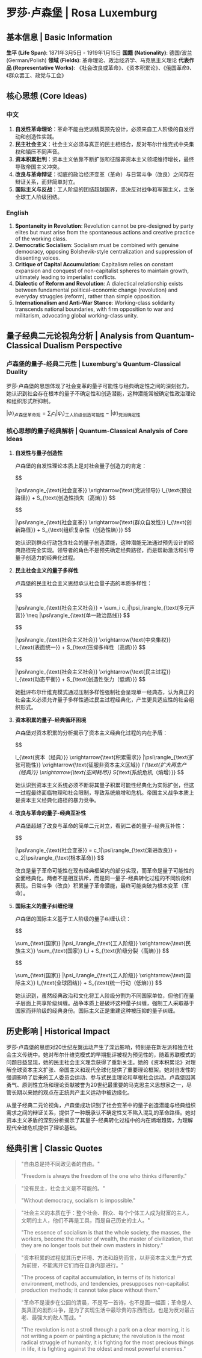 # 罗莎·卢森堡 | Rosa Luxemburg

## 基本信息 | Basic Information

**生平 (Life Span)**: 1871年3月5日 - 1919年1月15日
**国籍 (Nationality)**: 德国/波兰 (German/Polish)
**领域 (Fields)**: 革命理论、政治经济学、马克思主义理论
**代表作品 (Representative Works)**: 《社会改良或革命》、《资本积累论》、《俄国革命》、《群众罢工、政党与工会》

## 核心思想 (Core Ideas)

### 中文
1. **自发性革命理论**：革命不能由党派精英预先设计，必须来自工人阶级的自发行动和创造性实践。
2. **民主社会主义**：社会主义必须与真正的民主相结合，反对布尔什维克式中央集权和镇压不同声音。
3. **资本积累批判**：资本主义依靠不断扩张和征服非资本主义领域维持增长，最终导致帝国主义冲突。
4. **改良与革命辩证**：彻底的政治经济变革（革命）与日常斗争（改良）之间存在辩证关系，而非简单对立。
5. **国际主义与反战**：工人阶级的团结超越国界，坚决反对战争和军国主义，主张全球工人阶级团结。

### English
1. **Spontaneity in Revolution**: Revolution cannot be pre-designed by party elites but must arise from the spontaneous actions and creative practice of the working class.
2. **Democratic Socialism**: Socialism must be combined with genuine democracy, opposing Bolshevik-style centralization and suppression of dissenting voices.
3. **Critique of Capital Accumulation**: Capitalism relies on constant expansion and conquest of non-capitalist spheres to maintain growth, ultimately leading to imperialist conflicts.
4. **Dialectic of Reform and Revolution**: A dialectical relationship exists between fundamental political-economic change (revolution) and everyday struggles (reform), rather than simple opposition.
5. **Internationalism and Anti-War Stance**: Working-class solidarity transcends national boundaries, with firm opposition to war and militarism, advocating global working-class unity.

## 量子经典二元论视角分析 | Analysis from Quantum-Classical Dualism Perspective

### 卢森堡的量子-经典二元性 | Luxemburg's Quantum-Classical Duality

罗莎·卢森堡的思想体现了社会变革的量子可能性与经典确定性之间的深刻张力。她认识到社会存在根本的量子不确定性和创造潜能，这种潜能常被确定性政治理论和组织形式所抑制。

$`
|\psi\rangle_{\text{卢森堡革命观}} = \sum_i c_i|\psi_i\rangle_{\text{工人阶级创造可能性}} - |\psi\rangle_{\text{党派确定性}}
`$

### 核心思想的量子经典解析 | Quantum-Classical Analysis of Core Ideas

1. **自发性与量子创造性**

   卢森堡的自发性理论本质上是对社会量子创造力的肯定：

   $$

   |\psi\rangle_{\text{社会变革}} \xrightarrow{\text{党派领导}} I_{\text{预设路径}} + S_{\text{创造性损失（高熵）}}
   $$

   $$

   |\psi\rangle_{\text{社会变革}} \xrightarrow{\text{群众自发性}} I_{\text{创新路径}} + S_{\text{组织复杂性（创造性熵）}}
   $$

   她认识到群众行动包含社会的量子创造潜能，这种潜能无法通过预先设计的经典路径完全实现。领导者的角色不是预先确定经典路径，而是帮助激活和引导量子创造力的经典化过程。

2. **民主社会主义的量子多样性**

   卢森堡的民主社会主义思想承认社会量子态的本质多样性：

   $$

   |\psi\rangle_{\text{社会主义社会}} = \sum_i c_i|\psi_i\rangle_{\text{多元声音}} \neq |\psi\rangle_{\text{单一政治路线}}
   $$

   $$

   |\psi\rangle_{\text{社会主义社会}} \xrightarrow{\text{中央集权}} I_{\text{表面统一}} + S_{\text{压抑多样性（高熵）}}
   $$

   $$

   |\psi\rangle_{\text{社会主义社会}} \xrightarrow{\text{民主过程}} I_{\text{动态平衡}} + S_{\text{创造性张力（低熵）}}
   $$

   她批评布尔什维克模式通过压制多样性强制社会呈现单一经典态，认为真正的社会主义必须允许量子多样性通过民主过程经典化，产生更具适应性的社会组织形式。

3. **资本积累的量子-经典循环困境**

   卢森堡对资本积累的分析揭示了资本主义经典化过程的内在矛盾：

   $$

   I_{\text{资本（经典）}} \xrightarrow{\text{积累需求}} |\psi\rangle_{\text{扩张可能性}} \xrightarrow{\text{征服非资本主义区域}} I'_{\text{扩大再生产（经典）}} \xrightarrow{\text{空间耗尽}} S_{\text{系统危机（熵增）}}
   $$

   她认识到资本主义系统必须不断将其量子积累可能性经典化为实际扩张，但这一过程最终面临物理和社会限制，导致系统熵增和危机。帝国主义战争本质上是资本主义经典化路径的暴力竞争。

4. **改良与革命的量子-经典互补性**

   卢森堡超越了改良与革命的简单二元对立，看到二者的量子-经典互补性：

   $$

   |\psi\rangle_{\text{社会变革}} = c_1|\psi\rangle_{\text{渐进改良}} + c_2|\psi\rangle_{\text{根本革命}}
   $$

   改良是量子革命可能性在现有经典框架内的部分实现，而革命是量子可能性的全面经典化。两者不是相互排斥，而是同一量子-经典转化过程的不同阶段和表现。日常斗争（改良）积累量子革命潜能，最终可能突破为根本变革（革命）。

5. **国际主义的量子纠缠伦理**

   卢森堡的国际主义基于工人阶级的量子纠缠认识：

   $$

   \sum_{\text{国家}} |\psi_i\rangle_{\text{工人阶级}} \xrightarrow{\text{民族主义}} \sum_{\text{国家}} I_i + S_{\text{阶级分裂（高熵）}}
   $$

   $$

   \sum_{\text{国家}} |\psi_i\rangle_{\text{工人阶级}} \xrightarrow{\text{国际主义}} I_{\text{全球团结}} + S_{\text{统一行动（低熵）}}
   $$

   她认识到，虽然经典政治和文化将工人阶级分割为不同国家单位，但他们在量子层面上共享阶级纠缠。战争本质上是破坏这种量子纠缠，强制工人采取基于国家而非阶级的经典身份。国际主义正是重建这种被压抑的量子纠缠。

## 历史影响 | Historical Impact

罗莎·卢森堡的思想对20世纪左翼运动产生了深远影响，特别是在新左派和独立社会主义传统中。她对布尔什维克模式的早期批评被视为预见性的，随着苏联模式的问题日益显现，她的民主社会主义理念获得了重新关注。她的《资本积累论》对理解全球资本主义扩张、帝国主义和现代全球化提供了重要理论框架。她对自发性的强调影响了后来的工人委员会运动、参与式民主理论和草根社会运动。卢森堡因其勇气、原则性立场和理论贡献被誉为20世纪最重要的马克思主义思想家之一，尽管长期以来她的观点在正统共产主义运动中被边缘化。

从量子经典二元论视角，卢森堡成功识别了社会变革中的量子创造潜能与经典组织需求之间的辩证关系，提供了一种既承认不确定性又不陷入混乱的革命路径。她对资本主义矛盾的深刻分析揭示了其量子-经典转化过程中的内在熵增趋势，为理解现代全球危机提供了理论基础。

## 经典引言 | Classic Quotes

> "自由总是持不同政见者的自由。"
>
> "Freedom is always the freedom of the one who thinks differently."

> "没有民主，社会主义是不可能的。"
>
> "Without democracy, socialism is impossible."

> "社会主义的本质在于：整个社会、群众、每个个体工人成为财富的主人，文明的主人，他们不再是工具，而是自己历史的主人。"
>
> "The essence of socialism is that the whole society, the masses, the workers, become the master of wealth, the master of civilization, that they are no longer tools but their own masters in history."

> "资本积累的过程就其历史环境、方法和趋势而言，以非资本主义生产方式为前提，不能离开它们而在自身内部进行。"
>
> "The process of capital accumulation, in terms of its historical environment, methods, and tendencies, presupposes non-capitalist production methods; it cannot take place without them."

> "革命不是漫步在公园的清晨，不是写一首诗，也不是画一幅画；革命是人类真正的剧烈斗争，是为了实现生活中最珍贵的东西而战，也是为反对最古老、最强大的敌人而战。"
>
> "The revolution is not a stroll through a park on a clear morning, it is not writing a poem or painting a picture; the revolution is the most radical struggle of humanity, it is fighting for the most precious things in life, it is fighting against the oldest and most powerful enemies."